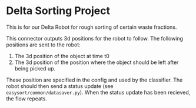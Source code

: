 # Delta Sorting Project
This is for our Delta Robot for rough sorting of certain waste fractions.

This connector outputs 3d positions for the robot to follow. The following positions are sent to the robot:

1. The 3d position of the object at time t0
2. The 3d position of the position where the object should be left after being picked up.

These position are specified in the config and used by the classifier.
The robot should then send a status update (see `easysort/common/datasaver.py`). When the status update has been recieved, the flow repeats.